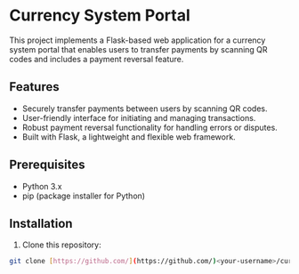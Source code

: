 # Currency System Portal

This project implements a Flask-based web application for a currency system portal that enables users to transfer payments by scanning QR codes and includes a payment reversal feature.

## Features

* Securely transfer payments between users by scanning QR codes.
* User-friendly interface for initiating and managing transactions.
* Robust payment reversal functionality for handling errors or disputes.
* Built with Flask, a lightweight and flexible web framework.

## Prerequisites

* Python 3.x
* pip (package installer for Python)

## Installation

1. Clone this repository:

```bash
git clone [https://github.com/](https://github.com/)<your-username>/currency-system-portal.git
